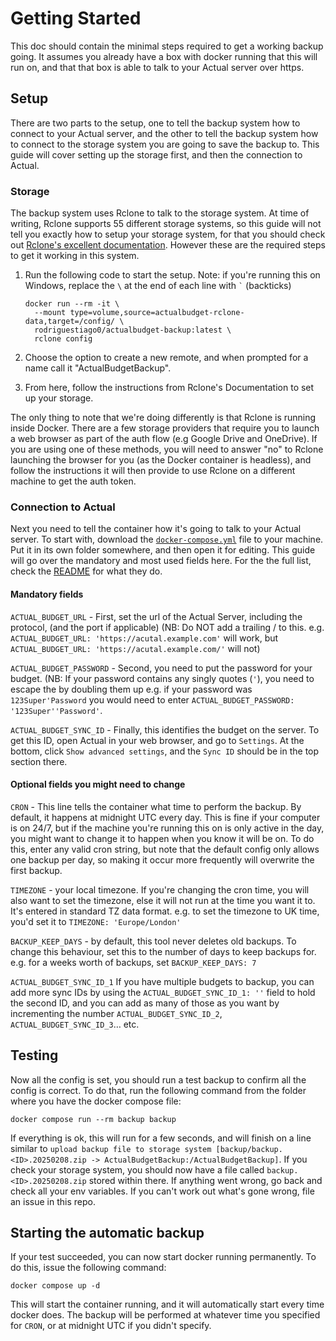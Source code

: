 # Getting Started

This doc should contain the minimal steps required to get a working backup going. It assumes you already have a box with docker running that this will run on, and that that box is able to talk to your Actual server over https.

## Setup

There are two parts to the setup, one to tell the backup system how to connect to your Actual server, and the other to tell the backup system how to connect to the storage system you are going to save the backup to. This guide will cover setting up the storage first, and then the connection to Actual.

### Storage

The backup system uses Rclone to talk to the storage system. At time of writing, Rclone supports 55 different storage systems, so this guide will not tell you exactly how to setup your storage system, for that you should check out [Rclone's excellent documentation](https://rclone.org/docs/). However these are the required steps to get it working in this system.

1. Run the following code to start the setup. Note: if you're running this on Windows, replace the `\` at the end of each line with `` ` `` (backticks)

   ```shell
   docker run --rm -it \
     --mount type=volume,source=actualbudget-rclone-data,target=/config/ \
     rodriguestiago0/actualbudget-backup:latest \
     rclone config
   ```

2. Choose the option to create a new remote, and when prompted for a name call it "ActualBudgetBackup".
3. From here, follow the instructions from Rclone's Documentation to set up your storage.

The only thing to note that we're doing differently is that Rclone is running inside Docker. There are a few storage providers that require you to launch a web browser as part of the auth flow (e.g Google Drive and OneDrive). If you are using one of these methods, you will need to answer "no" to Rclone launching the browser for you (as the Docker container is headless), and follow the instructions it will then provide to use Rclone on a different machine to get the auth token.

### Connection to Actual

Next you need to tell the container how it's going to talk to your Actual server. To start with, download the [`docker-compose.yml`](/docker-compose.yml?raw=1) file to your machine. Put it in its own folder somewhere, and then open it for editing. This guide will go over the mandatory and most used fields here. For the the full list, check the [README](/README.md) for what they do.

#### Mandatory fields

`ACTUAL_BUDGET_URL` - First, set the url of the Actual Server, including the protocol, (and the port if applicable) (NB: Do NOT add a trailing / to this. e.g. `ACTUAL_BUDGET_URL: 'https://acutal.example.com'` will work, but `ACTUAL_BUDGET_URL: 'https://acutal.example.com/'` will not)

`ACTUAL_BUDGET_PASSWORD` - Second, you need to put the password for your budget. (NB: If your password contains any singly quotes (`'`), you need to escape the by doubling them up e.g. if your password was `123Super'Password` you would need to enter `ACTUAL_BUDGET_PASSWORD: '123Super''Password'`.

`ACTUAL_BUDGET_SYNC_ID` - Finally, this identifies the budget on the server. To get this ID, open Actual in your web browser, and go to `Settings`. At the bottom, click `Show advanced settings`, and the `Sync ID` should be in the top section there.

#### Optional fields you might need to change

`CRON` - This line tells the container what time to perform the backup. By default, it happens at midnight UTC every day. This is fine if your computer is on 24/7, but if the machine you're running this on is only active in the day, you might want to change it to happen when you know it will be on. To do this, enter any valid cron string, but note that the default config only allows one backup per day, so making it occur more frequently will overwrite the first backup.

`TIMEZONE` - your local timezone. If you're changing the cron time, you will also want to set the timezone, else it will not run at the time you want it to. It's entered in standard TZ data format. e.g. to set the timezone to UK time, you'd set it to `TIMEZONE: 'Europe/London'`

`BACKUP_KEEP_DAYS` - by default, this tool never deletes old backups. To change this behaviour, set this to the number of days to keep backups for. e.g. for a weeks worth of backups, set `BACKUP_KEEP_DAYS: 7`

`ACTUAL_BUDGET_SYNC_ID_1` If you have multiple budgets to backup, you can add more sync IDs by using the `ACTUAL_BUDGET_SYNC_ID_1: ''` field to hold the second ID, and you can add as many of those as you want by incrementing the number `ACTUAL_BUDGET_SYNC_ID_2`, `ACTUAL_BUDGET_SYNC_ID_3`… etc.

## Testing

Now all the config is set, you should run a test backup to confirm all the config is correct. To do that, run the following command from the folder where you have the docker compose file:

```shell
docker compose run --rm backup backup
```

If everything is ok, this will run for a few seconds, and will finish on a line similar to `upload backup file to storage system [backup/backup.<ID>.20250208.zip -> ActualBudgetBackup:/ActualBudgetBackup]`. If you check your storage system, you should now have a file called `backup.<ID>.20250208.zip` stored within there. If anything went wrong, go back and check all your env variables. If you can't work out what's gone wrong, file an issue in this repo.

## Starting the automatic backup

If your test succeeded, you can now start docker running permanently. To do this, issue the following command:

```shell
docker compose up -d
```

This will start the container running, and it will automatically start every time docker does. The backup will be performed at whatever time you specified for `CRON`, or at midnight UTC if you didn't specify.
